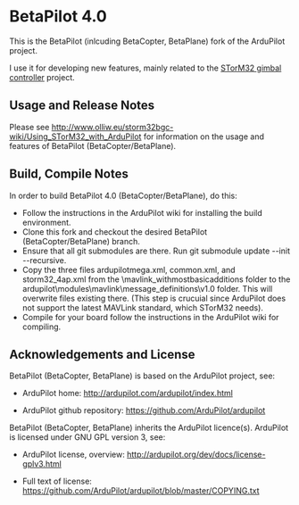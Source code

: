 # BetaPilot 4.0

This is the BetaPilot (inlcuding BetaCopter, BetaPlane) fork of the ArduPilot project.

I use it for developing new features, mainly related to the [STorM32 gimbal controller](http://www.olliw.eu/2013/storm32bgc/) project.


## Usage and Release Notes ##

Please see http://www.olliw.eu/storm32bgc-wiki/Using_STorM32_with_ArduPilot for information on the usage and features of BetaPilot (BetaCopter/BetaPlane).


## Build, Compile Notes ##

In order to build BetaPilot 4.0 (BetaCopter/BetaPlane), do this:

- Follow the instructions in the ArduPilot wiki for installing the build environment.
- Clone this fork and checkout the desired BetaPilot (BetaCopter/BetaPlane) branch.
- Ensure that all git submodules are there. Run git submodule update --init --recursive.
- Copy the three files ardupilotmega.xml, common.xml, and storm32_4ap.xml from the \mavlink_withmostbasicadditions folder to the ardupilot\modules\mavlink\message_definitions\v1.0 folder. This will overwrite files existing there. (This step is crucuial since ArduPilot does not support the latest MAVLink standard, which STorM32 needs).
- Compile for your board follow the instructions in the ArduPilot wiki for compiling.


## Acknowledgements and License ##

BetaPilot (BetaCopter, BetaPlane) is based on the ArduPilot project, see: 

- ArduPilot home: http://ardupilot.com/ardupilot/index.html

- ArduPilot github repository: https://github.com/ArduPilot/ardupilot

BetaPilot (BetaCopter, BetaPlane) inherits the ArduPilot licence(s). ArduPilot is licensed under GNU GPL version 3, see:

- ArduPilot license, overview: http://ardupilot.org/dev/docs/license-gplv3.html

- Full text of license: https://github.com/ArduPilot/ardupilot/blob/master/COPYING.txt

